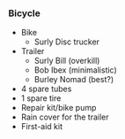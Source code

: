 ### Bicycle
*   Bike
    *   Surly Disc trucker
*   Trailer
    *	Surly Bill (overkill)
    *   Bob Ibex (minimalistic)
    *   Burley Nomad (best?)
*	4 spare tubes
*   1 spare tire
*	Repair kit/bike pump
*	Rain cover for the trailer
*   First-aid kit
